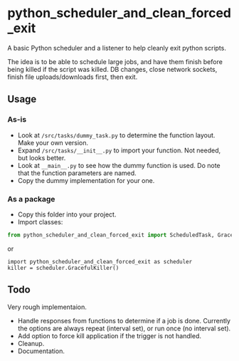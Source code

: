 # python_scheduler_and_clean_forced_exit
A basic Python scheduler and a listener to help cleanly exit python scripts.

The idea is to be able to schedule large jobs, and have them finish before being killed if the script was killed. DB changes, close network sockets, finish file uploads/downloads first, then exit.

## Usage
### As-is
- Look at `/src/tasks/dummy_task.py` to determine the function layout. Make your own version.
- Expand `/src/tasks/__init__.py` to import your function. Not needed, but looks better.
- Look at `__main__.py` to see how the dummy function is used. Do note that the function parameters are named.
- Copy the dummy implementation for your one.

### As a package
- Copy this folder into your project.
- Import classes:
```python
from python_scheduler_and_clean_forced_exit import ScheduledTask, GracefulKiller
```
or
```
import python_scheduler_and_clean_forced_exit as scheduler
killer = scheduler.GracefulKiller()
```

## Todo
Very rough implementaion.
- Handle responses from functions to determine if a job is done. Currently the options are always repeat (interval set), or run once (no interval set).
- Add option to force kill application if the trigger is not handled.
- Cleanup.
- Documentation.
